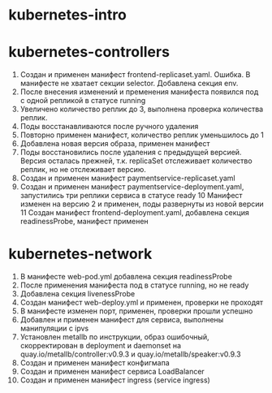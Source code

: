 # kubernetes-intro

# kubernetes-controllers
1. Создан и применен манифест frontend-replicaset.yaml. Ошибка. В манифесте не хватает секции selector. Добавлена секция env.
2. После внесения изменений и пременения манифеста появился под с одной репликой в статусе running
3. Увеличено количество реплик до 3, выполнена проверка количества реплик.
4. Поды восстанавливаются после ручного удаления
5. Повторно применен манифест, количество реплик уменьшилось до 1
6. Добавлена новая версия образа, применен манифест
7. Поды восстановились после удаления с предыдущей версией. Версия осталась прежней, т.к. replicaSet отслеживает количество реплик, но не отслеживает версию.
8. Создан и применен манифест paymentservice-replicaset.yaml
9. Создан и применен манифест paymentservice-deployment.yaml, запустились три реплики сервиса в статусе ready
10 Манифест изменен на версию 2 и применен, поды развернуты из новой версии
11 Создан манифест frontend-deployment.yaml, добавлена секция readinessProbe, манифест применен


# kubernetes-network
1. В манифесте web-pod.yml добавлена секция readinessProbe
2. После применения манифеста под в статусе running, но не ready
3. Добавлена секция livenessProbe 
4. Создан манифест web-deploy.yml и применен, проверки не проходят
5. В манифесте изменен порт, применен, проверки прошли успешно
6. Добавлен и применен манифест для сервиса, выполнены манипуляции с ipvs
7. Установлен metallb по инструкции, образ ошибочный, скорректирован в deployment и daemonset на quay.io/metallb/controller:v0.9.3 и quay.io/metallb/speaker:v0.9.3
8. Создан и применен манифест конфигмапа
9. Создан и применен манифест сервиса LoadBalancer
10. Создан и применен манифест ingress (service ingress)
